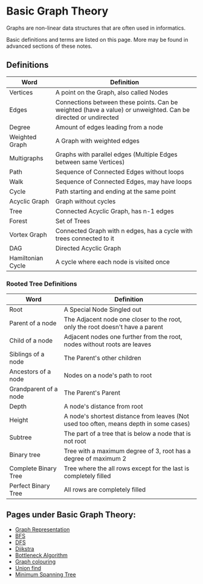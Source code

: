 # Basic Graph Theory
Graphs are non-linear data structures that are often used in informatics.

Basic definitions and terms are listed on this page. More may be found in advanced sections of these notes.

## Definitions

| Word | Definition |
| --- | --- |
| Vertices | A point on the Graph, also called Nodes |
| Edges | Connections between these points. Can be weighted (have a value) or unweighted. Can be directed or undirected |
| Degree | Amount of edges leading from a node |
| Weighted Graph | A Graph with weighted edges |
| Multigraphs | Graphs with parallel edges (Multiple Edges between same Vertices) |
| Path | Sequence of Connected Edges without loops |
| Walk | Sequence of Connected Edges, may have loops |
| Cycle | Path starting and ending at the same point |
| Acyclic Graph | Graph without cycles |
| Tree | Connected Acyclic Graph, has n-1 edges |
| Forest | Set of Trees |
| Vortex Graph | Connected Graph with n edges, has a cycle with trees connected to it |
| DAG | Directed Acyclic Graph |
| Hamiltonian Cycle | A cycle where each node is visited once |

### Rooted Tree Definitions

| Word | Definition |
| --- | --- |
| Root | A Special Node Singled out |
| Parent of a node | The Adjacent node one closer to the root, only the root doesn't have a parent |
| Child of a node | Adjacent nodes one further from the root, nodes without roots are leaves |
| Siblings of a node | The Parent's other children |
| Ancestors of a node | Nodes on a node's path to root |
| Grandparent of a node | The Parent's Parent |
| Depth | A node's distance from root |
| Height | A node's shortest distance from leaves (Not used too often, means depth in some cases) |
| Subtree | The part of a tree that is below a node that is not root |
| Binary tree | Tree with a maximum degree of 3, root has a degree of maximum 2 |
| Complete Binary Tree | Tree where the all rows except for the last is completely filled |
| Perfect Binary Tree | All rows are completely filled |

## Pages under Basic Graph Theory:
- [Graph Representation](Graph_Representation)
- [BFS](BFS)
- [DFS](DFS)
- [Dijkstra](Dijkstra)
- [Bottleneck Algorithm](Bottleneck)
- [Graph colouring](Graph_colouring)
- [Union find](Union_Find)
- [Minimum Spanning Tree](Minimum_Spanning_Tree)
